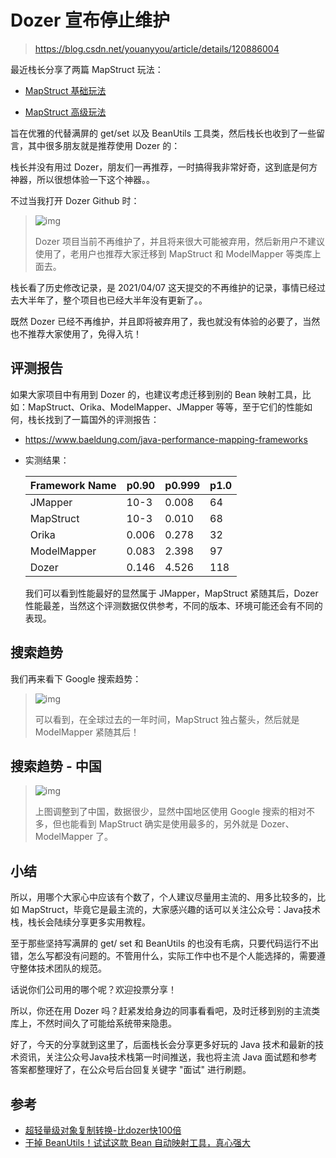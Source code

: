 # Dozer 宣布停止维护

> https://blog.csdn.net/youanyyou/article/details/120886004

最近栈长分享了两篇 MapStruct 玩法：

- [MapStruct 基础玩法](https://mp.weixin.qq.com/s/VI5h8gppa_rdXVgo5HoWpQ)

- [MapStruct 高级玩法](https://mp.weixin.qq.com/s/pnDjW9jXXNswqMOIxMpT7g)

旨在优雅的代替满屏的 get/set 以及 BeanUtils 工具类，然后栈长也收到了一些留言，其中很多朋友就是推荐使用 Dozer 的：

栈长并没有用过 Dozer，朋友们一再推荐，一时搞得我非常好奇，这到底是何方神器，所以很想体验一下这个神器。。

不过当我打开 Dozer Github 时：

> ![img](https://img-blog.csdnimg.cn/20211021142935978.png)
>
> Dozer 项目当前不再维护了，并且将来很大可能被弃用，然后新用户不建议使用了，老用户也推荐大家迁移到 MapStruct 和 ModelMapper 等类库上面去。

栈长看了历史修改记录，是 2021/04/07 这天提交的不再维护的记录，事情已经过去大半年了，整个项目也已经大半年没有更新了。。

既然 Dozer 已经不再维护，并且即将被弃用了，我也就没有体验的必要了，当然也不推荐大家使用了，免得入坑！

## 评测报告

如果大家项目中有用到 Dozer 的，也建议考虑迁移到别的 Bean 映射工具，比如：MapStruct、Orika、ModelMapper、JMapper 等等，至于它们的性能如何，栈长找到了一篇国外的评测报告：

- https://www.baeldung.com/java-performance-mapping-frameworks

- 实测结果：

  | Framework  Name | p0.90 | p0.999 | p1.0 |
  | --------------- | ----- | ------ | ---- |
  | JMapper         | 10-3  | 0.008  | 64   |
  | MapStruct       | 10-3  | 0.010  | 68   |
  | Orika           | 0.006 | 0.278  | 32   |
  | ModelMapper     | 0.083 | 2.398  | 97   |
  | Dozer           | 0.146 | 4.526  | 118  |

  我们可以看到性能最好的显然属于 JMapper，MapStruct 紧随其后，Dozer 性能最差，当然这个评测数据仅供参考，不同的版本、环境可能还会有不同的表现。

## 搜索趋势

我们再来看下 Google 搜索趋势：

> ![img](https://img-blog.csdnimg.cn/20211021142936769.png)
>
> 可以看到，在全球过去的一年时间，MapStruct 独占鳌头，然后就是 ModelMapper 紧随其后！

## 搜索趋势 - 中国

> ![img](https://img-blog.csdnimg.cn/20211021142937436.png)
>
> 上图调整到了中国，数据很少，显然中国地区使用 Google 搜索的相对不多，但也能看到 MapStruct 确实是使用最多的，另外就是 Dozer、ModelMapper 了。

## 小结

所以，用哪个大家心中应该有个数了，个人建议尽量用主流的、用多比较多的，比如 MapStruct，毕竟它是最主流的，大家感兴趣的话可以关注公众号：Java技术栈，栈长会陆续分享更多实用教程。

至于那些坚持写满屏的 get/ set 和 BeanUtils 的也没有毛病，只要代码运行不出错，怎么写都没有问题的。不管用什么，实际工作中也不是个人能选择的，需要遵守整体技术团队的规范。

话说你们公司用的哪个呢？欢迎投票分享！

所以，你还在用 Dozer 吗？赶紧发给身边的同事看看吧，及时迁移到别的主流类库上，不然时间久了可能给系统带来隐患。

好了，今天的分享就到这里了，后面栈长会分享更多好玩的 Java 技术和最新的技术资讯，关注公众号Java技术栈第一时间推送，我也将主流 Java 面试题和参考答案都整理好了，在公众号后台回复关键字 "面试" 进行刷题。

## 参考

- [超轻量级对象复制转换-比dozer快100倍](https://blog.csdn.net/zla85/article/details/48317831?spm=1001.2101.3001.6650.2&utm_medium=distribute.pc_relevant.none-task-blog-2%7Edefault%7EBlogCommendFromBaidu%7ERate-2-48317831-blog-120886004.235%5Ev38%5Epc_relevant_sort_base1&depth_1-utm_source=distribute.pc_relevant.none-task-blog-2%7Edefault%7EBlogCommendFromBaidu%7ERate-2-48317831-blog-120886004.235%5Ev38%5Epc_relevant_sort_base1&utm_relevant_index=5)
- [干掉 BeanUtils！试试这款 Bean 自动映射工具，真心强大](https://mp.weixin.qq.com/s/VI5h8gppa_rdXVgo5HoWpQ)
